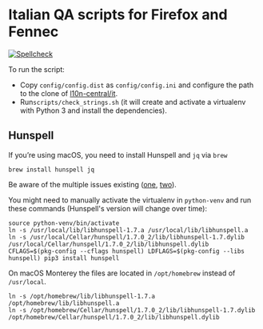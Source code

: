 # Italian QA scripts for Firefox and Fennec

[![Spellcheck](https://github.com/flodolo/gecko-it-qa/actions/workflows/linter.yaml/badge.svg)](https://github.com/flodolo/gecko-it-qa/actions/workflows/linter.yaml)

To run the script:
- Copy `config/config.dist` as `config/config.ini` and configure the path to the clone of [l10n-central/it](https://hg.mozilla.org/l10n-central/it).
- Run`scripts/check_strings.sh` (it will create and activate a virtualenv with Python 3 and install the dependencies).

## Hunspell

If you’re using macOS, you need to install Hunspell and `jq` via `brew`

```
brew install hunspell jq
```

Be aware of the multiple issues existing ([one](https://github.com/blatinier/pyhunspell/issues/26), [two](https://github.com/blatinier/pyhunspell/issues/33)).

You might need to manually activate the virtualenv in `python-venv` and run these commands (Hunspell's version will change over time):

```
source python-venv/bin/activate
ln -s /usr/local/lib/libhunspell-1.7.a /usr/local/lib/libhunspell.a
ln -s /usr/local/Cellar/hunspell/1.7.0_2/lib/libhunspell-1.7.dylib /usr/local/Cellar/hunspell/1.7.0_2/lib/libhunspell.dylib
CFLAGS=$(pkg-config --cflags hunspell) LDFLAGS=$(pkg-config --libs hunspell) pip3 install hunspell
```

On macOS Monterey the files are located in `/opt/homebrew` instead of `/usr/local`.

```
ln -s /opt/homebrew/lib/libhunspell-1.7.a /opt/homebrew/lib/libhunspell.a
ln -s /opt/homebrew/Cellar/hunspell/1.7.0_2/lib/libhunspell-1.7.dylib /opt/homebrew/Cellar/hunspell/1.7.0_2/lib/libhunspell.dylib
```
